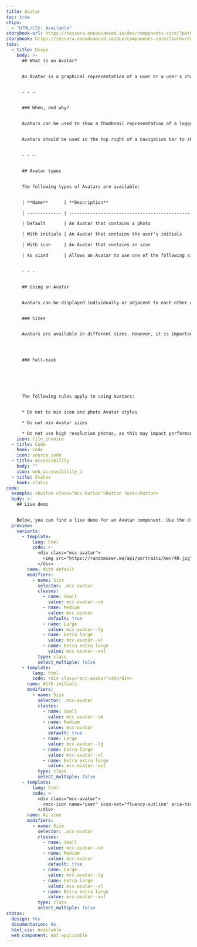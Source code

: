 ```yaml
---
title: Avatar
toc: true
chips:
  - "HTML/CSS: Available"
storybook-url: https://tessera.oneadvanced.io/dev/components-core/?path=/docs/html-button--as-default
storybook: https://tessera.oneadvanced.io/dev/components-core/?path=/docs/html-avatar--as-default
tabs:
  - title: Usage
    body: >-
      ## What is an Avatar?


      An Avatar is a graphical representation of a user or a user's character. They typically use a photo, but can also use an icon or initials to visually indicate a person.


      - - -


      ### When, and why?


      Avatars can be used to show a thumbnail representation of a logged in user in your applications or, for example, a photo of a user in a Profile page. Avatars are an important part in helping other users form an impression of you and also provide a human presence within an interface.


      Avatars should be used in the top right of a navigation bar to show the logged in user and should provide access to their Profile page. They can also be used in contact cards, chat UIs, and community forums, etc.


      - - -


      ## Avatar types


      The following types of Avatars are available:


      | **Name**      | **Description**                                                                                     | **Example** |

      | ------------- | --------------------------------------------------------------------------------------------------- | ----------- |

      | Default       | An Avatar that contains a photo                                                                     |             |

      | With initials | An Avatar that contains the user's initials                                                         |             |

      | With icon     | An Avatar that contains an icon                                                                     |             |

      | As sized      | Allows an Avatar to use one of the following sizes; 32px, 40px (default size), 48px, 64px, and 96px |             |


      - - -


      ## Using an Avatar


      Avatars can be displayed individually or adjacent to each other on a single row. Although avatars are typically used with photos, they can be used with icons or, where a photo and icon is not available, they can also be used to display a user's initials. When none of these are supplied, a fall-back icon is automatically used. It is also possible to set a limit on the number of avatars that are visible and have any others displayed via a dropdown menu.


      ### Sizes


      Avatars are available in different sizes. However, it is important not to mix sizes. It is also important to remember that small images used in large Avatars will be upscaled, which could lead to distorted images. Always use compressed images and resize images near to the appropriate size. This will help maintain the best results.




      ### Fall-back






      The following rules apply to using Avatars:


      * Do not to mix icon and photo Avatar styles

      * Do not mix Avatar sizes

      * Do not use high resolution photos, as this may impact performance
    icon: file_invoice
  - title: Code
    hook: code
    icon: source_code
  - title: Accessibility
    body: ""
    icon: web_accessibility_1
  - title: Status
    hook: status
code:
  example: <button class="mcc-button">Button text</button>
  body: >-
    ## Live demo


    Below, you can find a live demo for an Avatar component. Use the drop-down menus and radio buttons to view the different Avatar Types and Variants.
  preview:
    variants:
      - template:
          lang: html
          code: >-
            <div class="mcc-avatar">
              <img src="https://randomuser.me/api/portraits/men/40.jpg" alt="John Doe">
            </div>
        name: With default
        modifiers:
          - name: Size
            selector: .mcc-avatar
            classes:
              - name: Small
                value: mcc-avatar--sm
              - name: Medium
                value: mcc-avatar
                default: true
              - name: Large
                value: mcc-avatar--lg
              - name: Extra large
                value: mcc-avatar--xl
              - name: Extra extra large
                value: mcc-avatar--xxl
            type: class
            select_multiple: false
      - template:
          lang: html
          code: <div class="mcc-avatar">XX</div>
        name: With initials
        modifiers:
          - name: Size
            selector: .mcc-avatar
            classes:
              - name: Small
                value: mcc-avatar--sm
              - name: Medium
                value: mcc-avatar
                default: true
              - name: Large
                value: mcc-avatar--lg
              - name: Extra large
                value: mcc-avatar--xl
              - name: Extra extra large
                value: mcc-avatar--xxl
            type: class
            select_multiple: false
      - template:
          lang: html
          code: >-
            <div class="mcc-avatar">
              <mcc-icon name="user" icon-set="fluency-outline" aria-hidden="true"></mcc-icon>
            </div>
        name: As icon
        modifiers:
          - name: Size
            selector: .mcc-avatar
            classes:
              - name: Small
                value: mcc-avatar--sm
              - name: Medium
                value: mcc-avatar
                default: true
              - name: Large
                value: mcc-avatar--lg
              - name: Extra large
                value: mcc-avatar--xl
              - name: Extra extra large
                value: mcc-avatar--xxl
            type: class
            select_multiple: false
status:
  design: Yes
  documentation: No
  html_css: Available
  web_component: Not applicable
---
```

